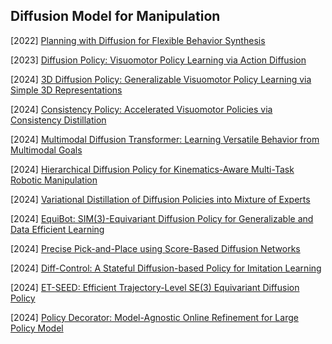 ## Diffusion Model for Manipulation

[2022] [Planning with Diffusion for Flexible Behavior Synthesis](https://arxiv.org/abs/2205.09991)

[2023] [Diffusion Policy: Visuomotor Policy Learning via Action Diffusion](https://arxiv.org/abs/2303.04137)

[2024] [3D Diffusion Policy: Generalizable Visuomotor Policy Learning via Simple 3D Representations](https://arxiv.org/abs/2403.03954)

[2024] [Consistency Policy: Accelerated Visuomotor Policies via Consistency Distillation](https://arxiv.org/abs/2405.07503)

[2024] [Multimodal Diffusion Transformer: Learning Versatile Behavior from Multimodal Goals](https://intuitive-robots.github.io/mdt_policy/)

[2024] [Hierarchical Diffusion Policy for Kinematics-Aware Multi-Task Robotic Manipulation](https://arxiv.org/abs/2403.03890)

[2024] [Variational Distillation of Diffusion Policies into Mixture of Experts](https://arxiv.org/abs/2406.12538)

[2024] [EquiBot: SIM(3)-Equivariant Diffusion Policy for Generalizable and Data Efficient Learning](https://arxiv.org/abs/2407.01479)

[2024] [Precise Pick-and-Place using Score-Based Diffusion Networks](https://arxiv.org/abs/2409.09725)

[2024] [Diff-Control: A Stateful Diffusion-based Policy for Imitation Learning](https://diff-control.github.io/)

[2024] [ET-SEED: Efficient Trajectory-Level SE(3) Equivariant Diffusion Policy](https://arxiv.org/abs/2411.03990)

[2024] [Policy Decorator: Model-Agnostic Online Refinement for Large Policy Model](https://arxiv.org/abs/2412.13630)